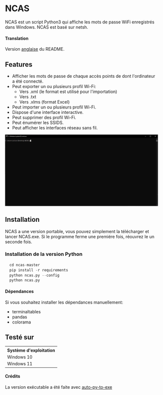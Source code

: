 # NCAS

NCAS est un script Python3 qui affiche les mots de passe WiFi enregistrés dans Windows. NCAS est basé sur netsh.

#### Translation

Version [anglaise](../README.md) du README.

## Features

- Afficher les mots de passe de chaque accès points de  dont l'ordinateur a été connecté.
- Peut exporter un ou plusieurs profil Wi-Fi:
  - Vers .xml (le format est utilisé pour l'importation)
  - Vers .txt
  - Vers .xlms (format Excel)
- Peut importer un ou plusieurs profil Wi-Fi.
- Dispose d'une interface interactive.
- Peut supprimer des profil Wi-Fi.
- Peut énumérer les SSIDS.
- Peut afficher les interfaces réseau sans fil.

![alt text](../image/Animation.gif)

## Installation

NCAS a une version portable, vous pouvez simplement la télécharger et lancer NCAS.exe.
Si le programme ferme une premiére fois, réouvrez le un  seconde fois.

### Installation de la version Python

```python
  cd ncas-master
  pip install -r requirements
  python ncas.py --config
  python ncas.py
```

#### Dépendances

Si vous souhaitez installer les dépendances manuellement:
- terminaltables
- pandas
- colorama

## Testé sur
<table>
    <tr>
        <th> Système d'exploitation </th>
    </tr>
    <tr>
        <td>Windows 10</td>
    </tr>
    <tr>
        <td>Windows 11</td>
    </tr>
</tr>
</table>

#### Crédits
La version exécutable a été faite avec [auto-py-to-exe](https://github.com/brentvollebregt/auto-py-to-exe)